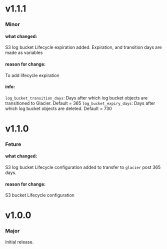 # v1.1.1

### Minor

#### what changed:

S3 log bucket Lifecycle expiration added. Expiration, and transition days are made as variables

#### reason for change:

To add lifecycle expiration

#### info:

`log_bucket_transition_days`: Days after which log bucket objects are transitioned to Glacier. Default = 365
`log_bucket_expiry_days`:     Days after which log bucket objects are deleted. Default = 730

# v1.1.0

### Feture

#### what changed:

S3 log bucket Lifecycle configuration added to transfer to `glacier` post 365 days.

#### reason for change:

S3 bucket Lifecycle configuration

# v1.0.0

### Major

Initial release.
